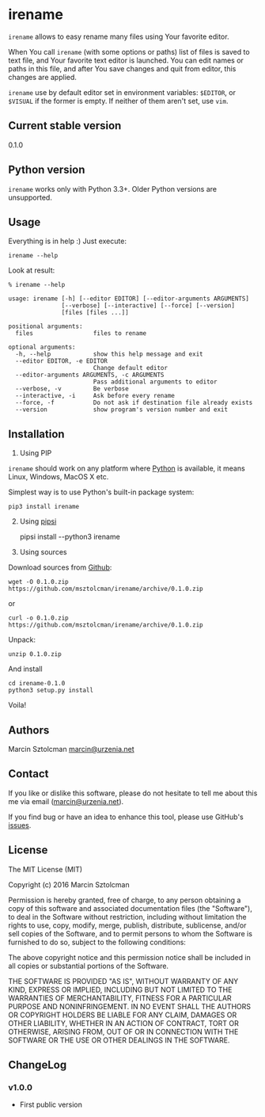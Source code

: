 irename
=======

`irename` allows to easy rename many files using Your favorite editor.

When You call `irename` (with some options or paths) list of files is saved
to text file, and Your favorite text editor is launched. You can edit names
or paths in this file, and after You save changes and quit from editor,
this changes are applied.

`irename` use by default editor set in environment variables: `$EDITOR`,
or `$VISUAL` if the former is empty. If neither of them aren't set, use `vim`.

Current stable version
----------------------

0.1.0

Python version
--------------

`irename` works only with Python 3.3+. Older Python versions are unsupported.

Usage
-----

Everything is in help :) Just execute:

    irename --help

Look at result:

    % irename --help
    
    usage: irename [-h] [--editor EDITOR] [--editor-arguments ARGUMENTS]
                   [--verbose] [--interactive] [--force] [--version]
                   [files [files ...]]
    
    positional arguments:
      files                 files to rename
    
    optional arguments:
      -h, --help            show this help message and exit
      --editor EDITOR, -e EDITOR
                            Change default editor
      --editor-arguments ARGUMENTS, -c ARGUMENTS
                            Pass additional arguments to editor
      --verbose, -v         Be verbose
      --interactive, -i     Ask before every rename
      --force, -f           Do not ask if destination file already exists
      --version             show program's version number and exit

Installation
------------

1. Using PIP

`irename` should work on any platform where [Python](http://python.org)
is available, it means Linux, Windows, MacOS X etc. 

Simplest way is to use Python's built-in package system:

    pip3 install irename

2. Using [pipsi](https://github.com/mitsuhiko/pipsi)
  
    pipsi install --python3 irename
  
3. Using sources

Download sources from [Github](https://github.com/msztolcman/irename/archive/0.1.0.zip):

    wget -O 0.1.0.zip https://github.com/msztolcman/irename/archive/0.1.0.zip
    
or

    curl -o 0.1.0.zip https://github.com/msztolcman/irename/archive/0.1.0.zip

Unpack:

    unzip 0.1.0.zip

And install

    cd irename-0.1.0
    python3 setup.py install

Voila!

Authors
-------

Marcin Sztolcman <marcin@urzenia.net>

Contact
-------

If you like or dislike this software, please do not hesitate to tell me about
this me via email (marcin@urzenia.net).

If you find bug or have an idea to enhance this tool, please use GitHub's
[issues](https://github.com/msztolcman/irename/issues).

License
-------

The MIT License (MIT)

Copyright (c) 2016 Marcin Sztolcman

Permission is hereby granted, free of charge, to any person obtaining a copy of
this software and associated documentation files (the "Software"), to deal in
the Software without restriction, including without limitation the rights to
use, copy, modify, merge, publish, distribute, sublicense, and/or sell copies of
the Software, and to permit persons to whom the Software is furnished to do so,
subject to the following conditions:

The above copyright notice and this permission notice shall be included in all
copies or substantial portions of the Software.

THE SOFTWARE IS PROVIDED "AS IS", WITHOUT WARRANTY OF ANY KIND, EXPRESS OR
IMPLIED, INCLUDING BUT NOT LIMITED TO THE WARRANTIES OF MERCHANTABILITY, FITNESS
FOR A PARTICULAR PURPOSE AND NONINFRINGEMENT. IN NO EVENT SHALL THE AUTHORS OR
COPYRIGHT HOLDERS BE LIABLE FOR ANY CLAIM, DAMAGES OR OTHER LIABILITY, WHETHER
IN AN ACTION OF CONTRACT, TORT OR OTHERWISE, ARISING FROM, OUT OF OR IN
CONNECTION WITH THE SOFTWARE OR THE USE OR OTHER DEALINGS IN THE SOFTWARE.

ChangeLog
---------

### v1.0.0

* First public version
